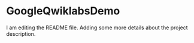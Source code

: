 # GoogleQwiklabsDemo

I am editing the README file. Adding some more details about the project description.
